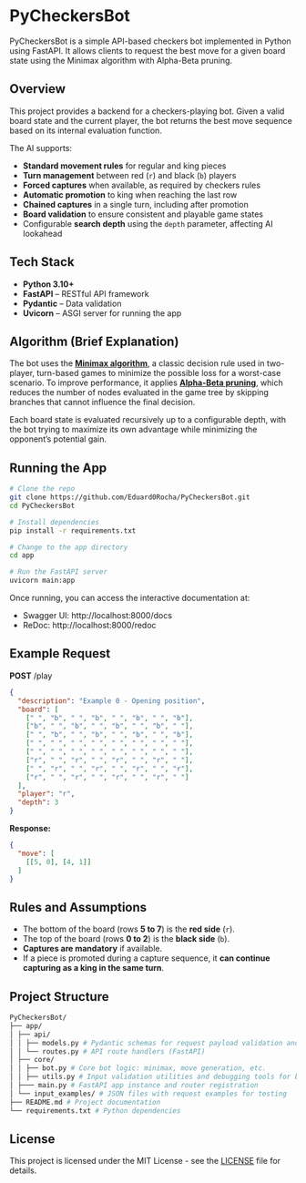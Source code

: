 # PyCheckersBot

PyCheckersBot is a simple API-based checkers bot implemented in Python using FastAPI. It allows clients to request the best move for a given board state using the Minimax algorithm with Alpha-Beta pruning.

## Overview

This project provides a backend for a checkers-playing bot. Given a valid board state and the current player, the bot returns the best move sequence based on its internal evaluation function.

The AI supports:
- **Standard movement rules** for regular and king pieces
- **Turn management** between red (`r`) and black (`b`) players
- **Forced captures** when available, as required by checkers rules
- **Automatic promotion** to king when reaching the last row
- **Chained captures** in a single turn, including after promotion
- **Board validation** to ensure consistent and playable game states
- Configurable **search depth** using the `depth` parameter, affecting AI lookahead

## Tech Stack

- **Python 3.10+**
- **FastAPI** – RESTful API framework
- **Pydantic** – Data validation
- **Uvicorn** – ASGI server for running the app

## Algorithm (Brief Explanation)

The bot uses the **[Minimax algorithm](https://en.wikipedia.org/wiki/Minimax)**, a classic decision rule used in two-player, turn-based games to minimize the possible loss for a worst-case scenario. To improve performance, it applies **[Alpha-Beta pruning](https://en.wikipedia.org/wiki/Alpha%E2%80%93beta_pruning)**, which reduces the number of nodes evaluated in the game tree by skipping branches that cannot influence the final decision.

Each board state is evaluated recursively up to a configurable depth, with the bot trying to maximize its own advantage while minimizing the opponent’s potential gain.

## Running the App

```bash
# Clone the repo
git clone https://github.com/Eduard0Rocha/PyCheckersBot.git
cd PyCheckersBot

# Install dependencies
pip install -r requirements.txt

# Change to the app directory
cd app

# Run the FastAPI server
uvicorn main:app
```

Once running, you can access the interactive documentation at:
- Swagger UI: http://localhost:8000/docs
- ReDoc: http://localhost:8000/redoc

## Example Request

**POST** /play

```json
{
  "description": "Example 0 - Opening position",
  "board": [
    [" ", "b", " ", "b", " ", "b", " ", "b"],
    ["b", " ", "b", " ", "b", " ", "b", " "],
    [" ", "b", " ", "b", " ", "b", " ", "b"],
    [" ", " ", " ", " ", " ", " ", " ", " "],
    [" ", " ", " ", " ", " ", " ", " ", " "],
    ["r", " ", "r", " ", "r", " ", "r", " "],
    [" ", "r", " ", "r", " ", "r", " ", "r"],
    ["r", " ", "r", " ", "r", " ", "r", " "]
  ],
  "player": "r",
  "depth": 3
}
```

**Response:**

```json
{
  "move": [
    [[5, 0], [4, 1]]
  ]
}
```

## Rules and Assumptions

- The bottom of the board (rows **5 to 7**) is the **red side** (`r`).
- The top of the board (rows **0 to 2**) is the **black side** (`b`).
- **Captures are mandatory** if available.
- If a piece is promoted during a capture sequence, it **can continue capturing as a king in the same turn**.

## Project Structure

```bash
PyCheckersBot/
├── app/
│ ├── api/
│ │ ├── models.py # Pydantic schemas for request payload validation and API documentation
│ │ └── routes.py # API route handlers (FastAPI)
│ ├── core/
│ │ ├── bot.py # Core bot logic: minimax, move generation, etc.
│ │ ├── utils.py # Input validation utilities and debugging tools for board state representation
│ ├─── main.py # FastAPI app instance and router registration
│ └── input_examples/ # JSON files with request examples for testing
├── README.md # Project documentation
└── requirements.txt # Python dependencies
```

## License

This project is licensed under the MIT License - see the [LICENSE](LICENSE) file for details.
